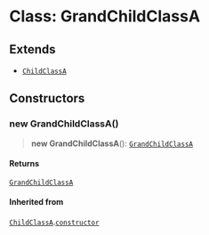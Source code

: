 # Class: GrandChildClassA

## Extends

- [`ChildClassA`](ChildClassA.md)

## Constructors

### new GrandChildClassA()

> **new GrandChildClassA**(): [`GrandChildClassA`](GrandChildClassA.md)

#### Returns

[`GrandChildClassA`](GrandChildClassA.md)

#### Inherited from

[`ChildClassA`](ChildClassA.md).[`constructor`](ChildClassA.md#constructors)
